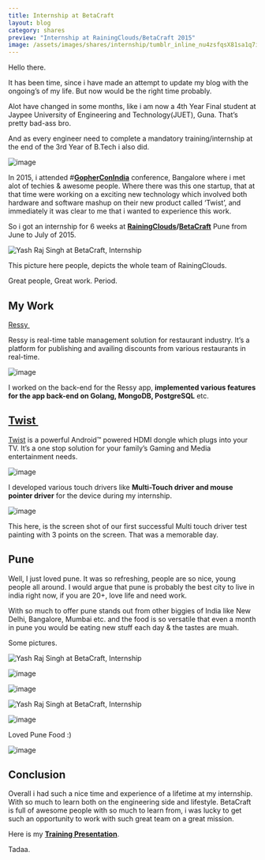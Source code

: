 ```yaml
---
title: Internship at BetaCraft
layout: blog
category: shares
preview: "Internship at RainingClouds/BetaCraft 2015"
image: /assets/images/shares/internship/tumblr_inline_nu4zsfqsX81sa1q7i_540.png
---
```


Hello there.

It has been time, since i have made an attempt to update my blog with
the ongoing’s of my life. But now would be the right time probably.

Alot have changed in some months, like i am now a 4th Year Final student
at Jaypee University of Engineering and Technology(JUET), Guna. That’s
pretty bad-ass bro.

And as every engineer need to complete a mandatory training/internship
at the end of the 3rd Year of B.Tech i also did.

![image](/assets/images/shares/internship/tumblr_inline_nu4zsfqsX81sa1q7i_540.png)

In 2015, i attended
\#[**GopherConIndia**](http://www.gophercon.in/) conference, Bangalore where i met
alot of techies & awesome people. Where there was this one startup, that
at that time were working on a exciting new technology which involved
both hardware and software mashup on their new product called ‘Twist’,
and immediately it was clear to me that i wanted to experience this
work. 

So i got an internship for 6 weeks at
**[RainingClouds](http://rainingclouds.com/)/[BetaCraft](http://betacraft.co/)**
Pune from June to July of 2015.

![Yash Raj Singh at BetaCraft, Internship](/assets/images/shares/internship/tumblr_inline_nu5u1oLqMK1sa1q7i_540.jpg)

This picture here people, depicts the whole team of RainingClouds. 

Great people, Great work. Period.

My Work
-------

[Ressy ](http://ressyapp.com/)

Ressy is real-time table management solution for restaurant industry.
It’s a platform for publishing and availing discounts from various
restaurants in real-time.

![image](/assets/images/shares/internship/tumblr_inline_nu6je3y2Yh1sa1q7i_540.png)

I worked on the back-end for the Ressy app, **implemented various
features for the app back-end on Golang, MongoDB, PostgreSQL** etc. 

[Twist ](http://www.gettwist.tv/)
---------------------------------

[Twist](http://www.gettwist.tv/) is a powerful Android™ powered HDMI
dongle which plugs into your TV. It’s a one stop solution for your
family’s Gaming and Media entertainment needs. 

![image](/assets/images/shares/internship/tumblr_inline_nu6jcsIzvL1sa1q7i_540.png)

I developed various touch drivers like **Multi-Touch driver and mouse
pointer driver** for the device during my internship.

![image](/assets/images/shares/internship/tumblr_inline_nu6jzc3a2q1sa1q7i_540.jpg)

This here, is the screen shot of our first successful Multi touch driver
test painting with 3 points on the screen. That was a memorable day. 

Pune
----

Well, I just loved pune. It was so refreshing, people are so nice, young
people all around. I would argue that pune is probably the best city to
live in india right now, if you are 20+, love life and need work.

With so much to offer pune stands out from other biggies of India like
New Delhi, Bangalore, Mumbai etc. and the food is so versatile that even
a month in pune you would be eating new stuff each day & the tastes are
muah.

Some pictures.

![Yash Raj Singh at BetaCraft, Internship](/assets/images/shares/internship/tumblr_inline_nu6jwhryrR1sa1q7i_540.jpg)

![image](/assets/images/shares/internship/tumblr_inline_nu6jwyai951sa1q7i_540.jpg)

![image](/assets/images/shares/internship/tumblr_inline_nu6jxjZs3S1sa1q7i_540.jpg)

![Yash Raj Singh at BetaCraft, Internship](/assets/images/shares/internship/tumblr_inline_nu6lg83xYp1sa1q7i_540.jpg)

![image](/assets/images/shares/internship/tumblr_inline_nu6lixMZnX1sa1q7i_540.jpg)

Loved Pune Food :)

![image](/assets/images/shares/internship/tumblr_inline_nu6ljkoToI1sa1q7i_540.jpg)


Conclusion
----------

Overall i had such a nice time and experience of a lifetime at my
internship. With so much to learn both on the engineering side and
lifestyle. BetaCraft is full of awesome people with so much to learn
from, i was lucky to get such an opportunity to work with such great
team on a great mission.

Here is my [**Training Presentation**](https://drive.google.com/file/d/0B19RfWY3tagHX3hTcmw3VmZSQTQ/view?usp=sharing).

Tadaa.
